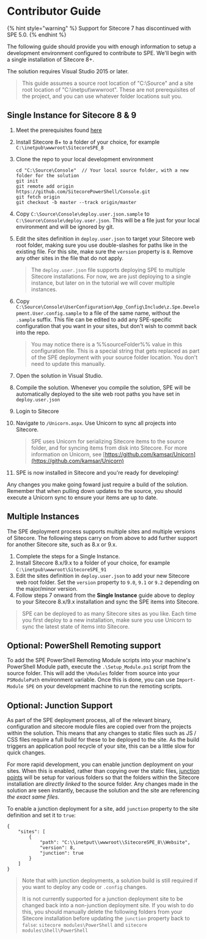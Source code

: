 # Contributor Guide

{% hint style="warning" %}
Support for Sitecore 7 has discontinued with SPE 5.0.
{% endhint %}

The following guide should provide you with enough information to setup a development environment configured to contribute to SPE. We'll begin with a single installation of Sitecore 8+.

The solution requires Visual Studio 2015 or later.

> This guide assumes a source root location of "C:\Source" and a site root location of "C:\inetput\wwwroot". These are not prerequisites of the project, and you can use whatever folder locations suit you.

## Single Instance for Sitecore 8 & 9

1. Meet the prerequisites found [here](./)
2. Install Sitecore 8+ to a folder of your choice, for example `C:\inetpub\wwwroot\SitecoreSPE_8`
3. Clone the repo to your local development environment

   ```text
   cd "C:\Source\Console"  // Your local source folder, with a new folder for the solution
   git init
   git remote add origin https://github.com/SitecorePowerShell/Console.git
   git fetch origin
   git checkout -b master --track origin/master
   ```

4. Copy `C:\Source\Console\deploy.user.json.sample` to `C:\Source\Console\deploy.user.json`. This will be a file just for your local environment and will be ignored by git.
5. Edit the sites definition in `deploy.user.json` to target your Sitecore web root folder, making sure you use double-slashes for paths like in the existing file. For this site, make sure the `version` property is `8`. Remove any other sites in the file that do not apply.

   > The `deploy.user.json` file supports deploying SPE to multiple Sitecore installations. For now, we are just deploying to a single instance, but later on in the tutorial we will cover multiple instances.

6. Copy `C:\Source\Console\UserConfiguration\App_Config\Include\z.Spe.Development.User.config.sample` to a file of the same name, without the `.sample` suffix. This file can be edited to add any SPE-specific configuration that you want in your sites, but don't wish to commit back into the repo.

   > You may notice there is a %%sourceFolder%% value in this configuration file. This is a special string that gets replaced as part of the SPE deployment with your source folder location. You don't need to update this manually.

7. Open the solution in Visual Studio.
8. Compile the solution. Whenever you compile the solution, SPE will be automatically deployed to the site web root paths you have set in `deploy.user.json`
9. Login to Sitecore
10. Navigate to `/Unicorn.aspx`. Use Unicorn to sync all projects into Sitecore.

    > SPE uses Unicorn for serializing Sitecore items to the source folder, and for syncing items from disk into Sitecore. For more information on Unicorn, see [https://github.com/kamsar/Unicorn](https://github.com/kamsar/Unicorn)

11. SPE is now installed in Sitecore and you're ready for developing!

Any changes you make going foward just require a build of the solution. Remember that when pulling down updates to the source, you should execute a Unicorn sync to ensure your items are up to date.

## Multiple Instances

The SPE deployment process supports multiple sites and multiple versions of Sitecore. The following steps carry on from above to add further support for another Sitecore site, such as 8.x or 9.x.

1. Complete the steps for a Single Instance.
2. Install Sitecore 8.x/9.x to a folder of your choice, for example `C:\inetpub\wwwroot\SitecoreSPE_91`
3. Edit the sites definition in `deploy.user.json` to add your new Sitecore web root folder. Set the `version` property to `9.0`, `9.1` or `9.2` depending on the major/minor version.
4. Follow steps 7 onward from the **Single Instance** guide above to deploy to your Sitecore 8.x/9.x installation and sync the SPE items into Sitecore.

> SPE can be deployed to as many Sitecore sites as you like. Each time you first deploy to a new installation, make sure you use Unicorn to sync the latest state of items into Sitecore.

## Optional: PowerShell Remoting support

To add the SPE PowerShell Remoting Module scripts into your machine's PowerShell Module path, execute the `.\Setup_Module.ps1` script from the source folder. This will add the `\Modules` folder from source into your `PSModulePath` environment variable. Once this is done, you can use `Import-Module SPE` on your development machine to run the remoting scripts.

## Optional: Junction Support

As part of the SPE deployment process, all of the relevant binary, configuration and sitecore module files are copied over from the projects within the solution. This means that any changes to static files such as JS / CSS files require a full build for these to be deployed to the site. As the build triggers an application pool recycle of your site, this can be a little slow for quick changes.

For more rapid development, you can enable junction deployment on your sites. When this is enabled, rather than copying over the static files, [junction points](https://en.wikipedia.org/wiki/NTFS_junction_point) will be setup for various folders so that the folders within the Sitecore installation are _directly linked_ to the source folder. Any changes made in the solution are seen instantly, because the solution and the site are referencing _the exact same files_.

To enable a junction deployment for a site, add `junction` property to the site definition and set it to `true`:

```text
{ 
    "sites": [
        {
            "path": "C:\\inetput\\wwwroot\\SitecoreSPE_8\\Website",
            "version": 8,
            "junction": true
        }
    ]
}
```

> Note that with junction deployments, a solution build is still required if you want to deploy any code or `.config` changes.
>
> It is not currently supported for a junction deployment site to be changed back into a non-junction deployment site. If you wish to do this, you should manually delete the following folders from your Sitecore installation before updating the `junction` property back to `false`: `sitecore modules\PowerShell` and `sitecore modules\Shell\PowerShell`

